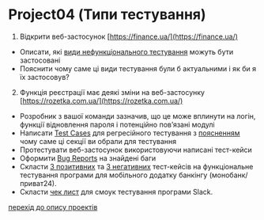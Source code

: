 # Project04 (Типи тестування)
1. Відкрити веб-застосунок [https://finance.ua/](https://finance.ua/)
+ Описати, які [види нефункціонального тестування](https://github.com/makstyt/pet_projects2023/blob/project04/Non-functuonal%20testing%20Finance.ua.pdf) можуть бути застосовані
+ Пояснити чому саме ці види тестування були б актуальними і як би я їх застосовув?
2. Функція реєстрації має деякі зміни на веб-застосунку [https://rozetka.com.ua/](https://rozetka.com.ua/)
+ Розробник з вашої команди зазначив, що це може вплинути на логін, функції відновлення пароля і потенційно пов’язані модулі
+ Написати [Test Cases](https://github.com/makstyt/pet_projects2023/blob/project04/Test%20Case%20Rozetka_regression%20-%20TestRail.pdf) для регресійного тестування з [поясненням](https://github.com/makstyt/pet_projects2023/blob/project04/Explanation%20of%20test%20cases%20Rozetka.pdf) чому саме ці секції ви обрали для тестування
+ Протестувати веб-застосунок використовуючи написані тест-кейси
+ Оформити [Bug Reports](https://github.com/makstyt/pet_projects2023/blob/project04/Bug%20Report%20Rozetka%20regression.pdf) на знайдені баги
+ Склаcти [3 позитивних](https://github.com/makstyt/pet_projects2023/blob/project04/positive%20test%20cases%20Privat24%20%20-%20TestRail.pdf) та [3 негативних](https://github.com/makstyt/pet_projects2023/blob/project04/negative%20test%20cases%20Privat24%20-%20TestRail.pdf) тест-кейсів на функціональне тестування програми для мобільного додатку банкінгу (монобанк/приват24).
+ Скласти [чек лист](https://github.com/makstyt/pet_projects2023/blob/project04/Slack.%20Smoke%20checklist.pdf) для смоук тестування програми Slack.

[перехід до опису проектів](https://github.com/makstyt/pet_projects2023)
